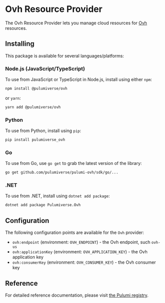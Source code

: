 # Ovh Resource Provider

The Ovh Resource Provider lets you manage cloud resources for [Ovh](http://ovh.com) resources.

## Installing

This package is available for several languages/platforms:

### Node.js (JavaScript/TypeScript)

To use from JavaScript or TypeScript in Node.js, install using either `npm`:

```bash
npm install @pulumiverse/ovh
```

or `yarn`:

```bash
yarn add @pulumiverse/ovh
```

### Python

To use from Python, install using `pip`:

```bash
pip install pulumiverse_ovh
```

### Go

To use from Go, use `go get` to grab the latest version of the library:

```bash
go get github.com/pulumiverse/pulumi-ovh/sdk/go/...
```

### .NET

To use from .NET, install using `dotnet add package`:

```bash
dotnet add package Pulumiverse.Ovh
```

## Configuration

The following configuration points are available for the `Ovh` provider:

- `ovh:endpoint` (environment: `OVH_ENDPOINT`) - the Ovh endpoint, such `ovh-us`
- `ovh:applicationKey` (environment: `OVH_APPLICATION_KEY`) - the Ovh application key
- `ovh:consumerKey` (environment: `OVH_CONSUMER_KEY`) - the Ovh consumer key

## Reference

For detailed reference documentation, please visit [the Pulumi registry](https://www.pulumi.com/registry/packages/ovh/api-docs/).
